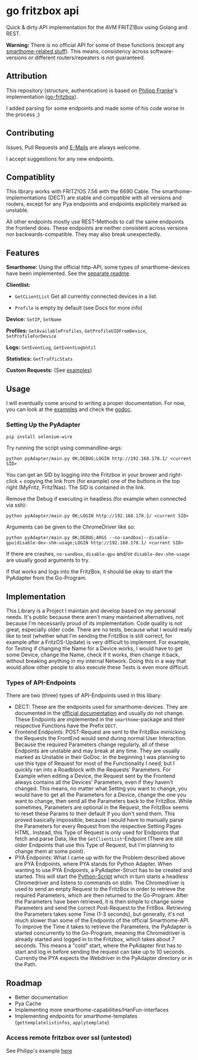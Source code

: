 # go fritzbox api

Quick & dirty API implementation for the AVM FRITZ!Box using Golang and REST.

**Warning:** There is no official API for some of these functions (except
any [smarthome-related stuff](https://avm.de/fileadmin/user_upload/Global/Service/Schnittstellen/AHA-HTTP-Interface.pdf)).
This means, consistency across software-versions or different routers/repeaters is not guaranteed.

## Attribution

This repository (structure, authentication) is based on [Philipp Franke](https://github.com/philippfranke)'s
implementation ([go-fritzbox](https://github.com/philippfranke/go-fritzbox)).

I added parsing for some endpoints and made some of his code worse in the process ;)

## Contributing

Issues, Pull Requests and [E-Mails](mailto:fritz@marius.codes) are always welcome.

I accept suggestions for any new endpoints.

## Compatiblity

This library works with FRITZ!OS 7.56 with the 6690 Cable. The smarthome-implementations (DECT) are stable and
compatible with all versions and routers, except for any Pya endpoints and endpoints explicitely marked as unstable.

All other endpoints mostly use REST-Methods to call the same endpoints the frontend does. These endpoints are neither
consistent across versions nor backwards-compatible. They may also break unexpectedly.

## Features

**Smarthome:** Using the official http-API, some types of smarthome-devices have been implemented. See
the [separate readme](SMARTHOME.md).

**Clientlist:**

- `GetCLientList` Get all currently connected devices in a list.

- `Profile` is empty by default (see Docs for more info)

**Device:** `SetIP`, `SetName`

**Profiles:** `GetAvailableProfiles`, `GetProfileUIDFromDevice`, `SetProfileForDevice`

**Logs:** `GetEventLog`, `GetEventLogUntil`

**Statistics:** `GetTrafficStats`

**Custom Requests:** (See [examples](/examples/main.go))

## Usage

I will eventually come around to writing a proper documentation. For now, you can look at the [examples](/examples/) and
check the
[godoc](https://pkg.go.dev/github.com/ByteSizedMarius/go-fritzbox-api).

### Setting Up the PyAdapter

```
pip install selenium-wire
```

Try running the script using commandline-args:

```
python pyAdapter/main.py OK;DEBUG;LOGIN http://192.168.178.1/ <current SID>
```

You can get an SID by logging into the Fritzbox in your brower and right-click + copying the link from (for example) one
of the buttons in the top right (MyFritz, Fritz!Nas). The SID is contained in the link.

Remove the Debug if executing in headless (for example when connected via ssh):

```
python pyAdapter/main.py OK;LOGIN http://192.168.178.1/ <current SID>
```

Arguments can be given to the ChromeDriver like so:

```
python pyAdapter/main.py OK;DEBUG;ARGS --no-sandbox|--disable-gpu|disable-dev-shm-usage;LOGIN http://192.168.178.1/ <current SID>
```

If there are crashes, `no-sandbox`, `disable-gpu` and/or `disable-dev-shm-usage` are usually good arguments to try.

If that works and logs into the FritzBox, it should be okay to start the PyAdapter from the Go-Program.

## Implementation

This Library is a Project I maintain and develop based on my personal needs. It's public because there aren't many
maintained alternatives, not because I'm necessarily proud of its implementation. Code quality is not great, especially
older code. There are no tests, because what I would really like to test (whether what I'm sending the FritzBox is still
correct, for example after a FritzOS-Update) is very difficult to implement. For example, for Testing if changing the
Name for a Device works, I would have to get some Device, change the Name, check if it works, then change it back,
without breaking anything in my internal Network. Doing this in a way that would allow other people to also execute
these Tests is even more difficult.

### Types of API-Endpoints

There are two (three) types of API-Endpoints used in this libary:

- DECT: These are the endpoints used for smarthome-devices. They are documented in
  the [official documentation](https://avm.de/fileadmin/user_upload/Global/Service/Schnittstellen/AHA-HTTP-Interface.pdf)
  and usually do not change. These Endpoints are implemented in the `smarthome`-package and their respective Functions
  have the Prefix `DECT`.
- Frontend Endpoints: POST-Request are sent to the FritzBox mimicking the Requests the FrontEnd would send during normal
  User Interaction. Because the required Parameters change regularly, all of these Endpoints are unstable and may break
  at any time. They are usually marked as Unstable in their GoDoc. In the beginning I was planning to use
  this type of Request for most of the Functionality I need, but I quickly ran into a Roadblock with the Requests'
  Parameters. For Example when editing a Device, the Request sent by the Frontend always contains all the Devices'
  Parameters, even if they haven't changed. This means, no matter what Setting you want to change, you would have to get
  all the Parameters for a Device, change the one you want to change, then send all the Parameters back to the FritzBox.
  While sometimes, Parameters are optional in the Request, the FritzBox seems to reset these Params to their default if
  you don't send them. This proved basically impossible, because I would have to manually parse the Parameters for every
  Request from the respective Setting Pages HTML. Instead, this Type of Request is only used for Endpoints that
  fetch and parse Data, like the `GetClientList`-Endpoint (There are still older Endpoints that use this Type of
  Request, but I'm planning to change them at some point).
- PYA Endpoints: What I came up with for the Problem described above are PYA Endpoints, where PYA stands for Python
  Adapter. When wanting to use PYA Endpoints, a PyAdapter-Struct has to be created and started. This will start
  the [Python-Script](/pyAdapter/) which in turn starts a headless Chromedriver and listens to commands on stdin. The
  Chromedriver is used to send an empty Request to the FritzBox in order to retrieve the required Parameters, which are
  then returned to the Go-Program. After the Parameters have been retrieved, it is then simple to change some Parameters
  and send the correct Post-Request to the FritBox. Retrieving the Parameters takes some Time (1-3 seconds), but
  generally, it's not much slower than some of the Endpoints of the official Smarthome-API. To improve the Time it takes
  to retrieve the Parameters, the PyAdapter is started concurrently to the Go-Program, meaning the Chromedriver is
  already started and logged in to the Fritzbox, which takes about 7 seconds. This means a "cold" start, where the
  PyAdapter first has to start and log in before sending the request can take up to 10 seconds. Currently the PYA
  expects the Webdriver in the PyAdapter directory or in the Path.

## Roadmap

- Better documentation
- Pya Cache
- Implementing more smarthome-capabilities/HanFun-interfaces
- Implementing endpoints for smarthome-templates (`gettemplatelistinfos`, `applytemplate`)

### Access remote fritzbox over ssl (untested)

See Philipp's example [here](https://github.com/philippfranke/go-fritzbox#access-remote-fritzbox-over-ssl)